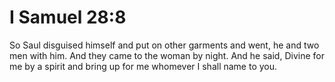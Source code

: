 # I Samuel 28:8

So Saul disguised himself and put on other garments and went, he and two men with him. And they came to the woman by night. And he said, Divine for me by a spirit and bring up for me whomever I shall name to you.
